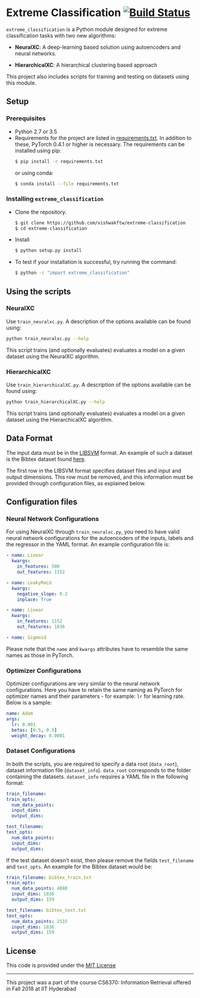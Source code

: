 # Extreme Classification [![Build Status](https://travis-ci.org/vishwakftw/extreme-classification.svg?branch=master)](https://travis-ci.org/vishwakftw/extreme-classification)

`extreme_classification` is a Python module designed for extreme classification tasks with two new algorithms:
- **NeuralXC**: A deep-learning based solution using autoencoders and neural networks.

- **HierarchicalXC**: A hierarchical clustering based approach

This project also includes scripts for training and testing on datasets using this module.

## Setup

### Prerequisites

- Python 2.7 or 3.5
- Requirements for the project are listed in [requirements.txt](requirements.txt). In addition to these, PyTorch 0.4.1 or higher is necessary. The requirements can be installed using pip:
   ```bash
   $ pip install -r requirements.txt 
   ```
   or using conda:
   ```bash
   $ conda install --file requirements.txt
     ```

### Installing `extreme_classification`

- Clone the repository.
  ```bash
  $ git clone https://github.com/vishwakftw/extreme-classification
  $ cd extreme-classification
  ```

- Install
  ```bash
  $ python setup.py install
  ```

- To test if your installation is successful, try running the command:
  ```bash
  $ python -c "import extreme_classification"
  ```

## Using the scripts

### NeuralXC

Use `train_neuralxc.py`. A description of the options available can be found using:

```bash
python train_neuralxc.py --help
```

This script trains (and optionally evaluates) evaluates a model on a given dataset using the NeuralXC algorithm.

### HierarchicalXC

Use `train_hierarchicalXC.py`. A description of the options available can be found using:
```bash
python train_hierarchicalXC.py --help
```
This script trains (and optionally evaluates) evaluates a model on a given dataset using the HierarchicalXC algorithm.

## Data Format
The input data must be in the [LIBSVM](https://www.csie.ntu.edu.tw/~cjlin/libsvm/) format. An example of such a dataset is the Bibtex dataset found [here](http://manikvarma.org/downloads/XC/XMLRepository.html).

The first row in the LIBSVM format specifies dataset files and input and output dimensions. This row must be removed, and this information must be provided through configuration files, as explained below.

## Configuration files

### Neural Network Configurations
For using NeuralXC through `train_neuralxc.py`, you need to have valid neural network configurations for the autoencoders of the inputs, labels and the regressor in the YAML format. An example configuration file is:
```yaml
- name: Linear
  kwargs:
    in_features: 500
    out_features: 1152

- name: LeakyReLU
  kwargs:
    negative_slope: 0.2
    inplace: True

- name: Linear
  kwargs:
    in_features: 1152
    out_features: 1836

- name: Sigmoid
```
Please note that the `name` and `kwargs` attributes have to resemble the same names as those in PyTorch.

### Optimizer Configurations
Optimizer configurations are very similar to the neural network configurations. Here you have to retain the same naming as PyTorch for optimizer names and their parameters - for example: `lr` for learning rate. Below is a sample:
```yaml
name: Adam
args:
  lr: 0.001
  betas: [0.5, 0.9]
  weight_decay: 0.0001
```

### Dataset Configurations
In both the scripts, you are required to specify a data root (`data_root`), dataset information file (`dataset_info`). `data_root` corresponds to the folder containing the datasets. `dataset_info` requires a YAML file in the following format:
```yaml
train_filename:
train_opts:
  num_data_points:
  input_dims:
  output_dims:

test_filename:
test_opts:
  num_data_points:
  input_dims:
  output_dims:
```

If the test dataset doesn't exist, then please remove the fields `test_filename` and `test_opts`. An example for the Bibtex dataset would be:
```yaml
train_filename: bibtex_train.txt
train_opts:
  num_data_points: 4880
  input_dims: 1836
  output_dims: 159

test_filename: bibtex_test.txt
test_opts:
  num_data_points: 2515
  input_dims: 1836
  output_dims: 159
```

## License
This code is provided under the [MIT License](LICENSE)

---
This project was a part of the course CS6370: Information Retrieval offered in Fall 2018 at IIT Hyderabad
